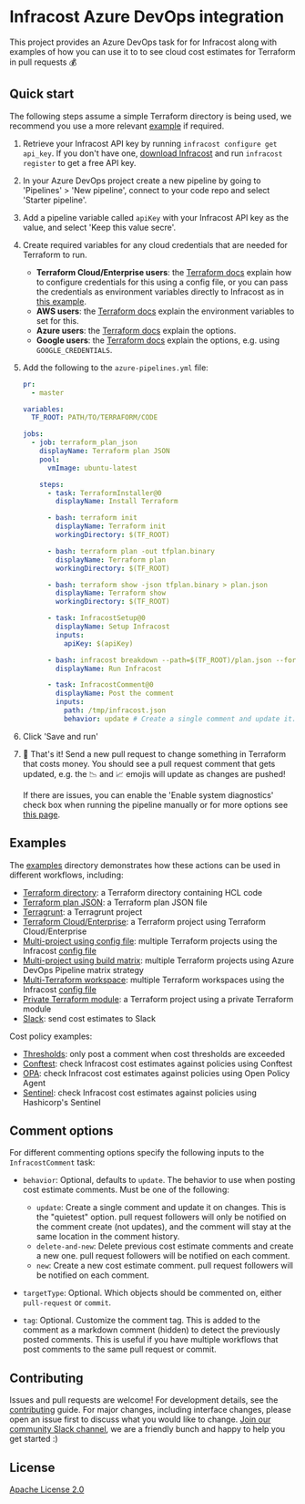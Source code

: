 # Infracost Azure DevOps integration

This project provides an Azure DevOps task for for Infracost along with examples of how you can use it to to see cloud cost estimates for Terraform in pull requests 💰

## Quick start

The following steps assume a simple Terraform directory is being used, we recommend you use a more relevant [example](#examples) if required.

1. Retrieve your Infracost API key by running `infracost configure get api_key`. If you don't have one, [download Infracost](https://www.infracost.io/docs/#quick-start) and run `infracost register` to get a free API key.

2. In your Azure DevOps project create a new pipeline by going to 'Pipelines' > 'New pipeline', connect to your code repo and select 'Starter pipeline'.

3. Add a pipeline variable called `apiKey` with your Infracost API key as the value, and select 'Keep this value secre'.

4. Create required variables for any cloud credentials that are needed for Terraform to run.

    - **Terraform Cloud/Enterprise users**: the [Terraform docs](https://www.terraform.io/cli/config/config-file#credentials-1) explain how to configure credentials for this using a config file, or you can pass the credentials as environment variables directly to Infracost as in [this example](examples/terraform-cloud-enterprise).
    - **AWS users**: the [Terraform docs](https://registry.terraform.io/providers/hashicorp/aws/latest/docs#environment-variables) explain the environment variables to set for this.
    - **Azure users**: the [Terraform docs](https://registry.terraform.io/providers/hashicorp/azurerm/latest/docs/guides/service_principal_client_secret) explain the options.
    - **Google users**: the [Terraform docs](https://registry.terraform.io/providers/hashicorp/google/latest/docs/guides/provider_reference#full-reference) explain the options, e.g. using `GOOGLE_CREDENTIALS`.

5.  Add the following to the `azure-pipelines.yml` file:

    ```yaml
    pr:
      - master

    variables:
      TF_ROOT: PATH/TO/TERRAFORM/CODE

    jobs:
      - job: terraform_plan_json
        displayName: Terraform plan JSON
        pool:
          vmImage: ubuntu-latest

        steps:
          - task: TerraformInstaller@0
            displayName: Install Terraform

          - bash: terraform init
            displayName: Terraform init
            workingDirectory: $(TF_ROOT)

          - bash: terraform plan -out tfplan.binary
            displayName: Terraform plan
            workingDirectory: $(TF_ROOT)

          - bash: terraform show -json tfplan.binary > plan.json
            displayName: Terraform show
            workingDirectory: $(TF_ROOT)

          - task: InfracostSetup@0
            displayName: Setup Infracost
            inputs:
              apiKey: $(apiKey)

          - bash: infracost breakdown --path=$(TF_ROOT)/plan.json --format=json --out-file=/tmp/infracost.json
            displayName: Run Infracost

          - task: InfracostComment@0
            displayName: Post the comment
            inputs:
              path: /tmp/infracost.json
              behavior: update # Create a single comment and update it. See https://github.com/infracost/infracost-azure-devops#comment-options for other options
    ```

6. Click 'Save and run'

7. 🎉 That's it! Send a new pull request to change something in Terraform that costs money. You should see a pull request comment that gets updated, e.g. the 📉 and 📈 emojis will update as changes are pushed!

    If there are issues, you can enable the 'Enable system diagnostics' check box when running the pipeline manually or for more options see [this page](https://docs.microsoft.com/en-us/azure/devops/pipelines/troubleshooting/review-logs).

## Examples

The [examples](examples) directory demonstrates how these actions can be used in different workflows, including:
  - [Terraform directory](examples/terraform-directory): a Terraform directory containing HCL code
  - [Terraform plan JSON](examples/terraform-plan-json): a Terraform plan JSON file
  - [Terragrunt](examples/terragrunt): a Terragrunt project
  - [Terraform Cloud/Enterprise](examples/terraform-cloud-enterprise): a Terraform project using Terraform Cloud/Enterprise
  - [Multi-project using config file](examples/multi-project/README.md#using-an-infracost-config-file): multiple Terraform projects using the Infracost [config file](https://www.infracost.io/docs/multi_project/config_file)
  - [Multi-project using build matrix](examples/multi-project/README.md#using-azure-devops-pipeline-matrix-strategy): multiple Terraform projects using Azure DevOps Pipeline matrix strategy
  - [Multi-Terraform workspace](examples/multi-terraform-workspace): multiple Terraform workspaces using the Infracost [config file](https://www.infracost.io/docs/multi_project/config_file)
  - [Private Terraform module](examples/private-terraform-module/README.md): a Terraform project using a private Terraform module
  - [Slack](examples/slack): send cost estimates to Slack

Cost policy examples:
- [Thresholds](examples/thresholds): only post a comment when cost thresholds are exceeded
- [Conftest](examples/conftest): check Infracost cost estimates against policies using Conftest
- [OPA](examples/opa): check Infracost cost estimates against policies using Open Policy Agent
- [Sentinel](examples/sentinel): check Infracost cost estimates against policies using Hashicorp's Sentinel

## Comment options

For different commenting options specify the following inputs to the `InfracostComment` task:

- `behavior`: Optional, defaults to `update`. The behavior to use when posting cost estimate comments. Must be one of the following:
  - `update`: Create a single comment and update it on changes. This is the "quietest" option. pull request followers will only be notified on the comment create (not updates), and the comment will stay at the same location in the comment history.
  - `delete-and-new`: Delete previous cost estimate comments and create a new one. pull request followers will be notified on each comment.
  - `new`: Create a new cost estimate comment. pull request followers will be notified on each comment.

- `targetType`: Optional. Which objects should be commented on, either `pull-request` or `commit`.

- `tag`:  Optional. Customize the comment tag. This is added to the comment as a markdown comment (hidden) to detect the previously posted comments. This is useful if you have multiple workflows that post comments to the same pull request or commit.

## Contributing

Issues and pull requests are welcome! For development details, see the [contributing](CONTRIBUTING.md) guide. For major changes, including interface changes, please open an issue first to discuss what you would like to change. [Join our community Slack channel](https://www.infracost.io/community-chat), we are a friendly bunch and happy to help you get started :)

## License

[Apache License 2.0](https://choosealicense.com/licenses/apache-2.0/)
